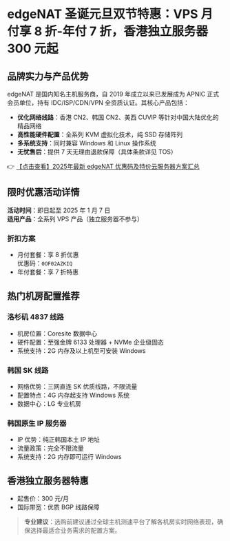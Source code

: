 # edgeNAT 圣诞元旦双节特惠：VPS 月付享 8 折-年付 7 折，香港独立服务器 300 元起

## 品牌实力与产品优势

edgeNAT 是国内知名主机服务商，自 2019 年成立以来已发展成为 APNIC 正式会员单位，持有 IDC/ISP/CDN/VPN 全资质认证。其核心产品包括：

- **优化网络线路**：香港 CN2、韩国 CN2、美西 CUVIP 等针对中国大陆优化的精品网络
- **高性能硬件配置**：全系列 KVM 虚拟化技术，纯 SSD 存储阵列
- **多系统支持**：同时兼容 Windows 和 Linux 操作系统
- **无忧售后**：提供 7 天无理由退款保障（具体条款详见 TOS）

👉 [【点击查看】2025年最新 edgeNAT 优惠码及特价云服务器方案汇总](https://bit.ly/edgenat)

## 限时优惠活动详情

**活动时间**：即日起至 2025 年 1 月 7 日  
**适用产品**：全系列 VPS 产品（独立服务器不参与）

### 折扣方案
- 月付套餐：享 8 折优惠  
  优惠码：`0OF02AZKIQ`
- 年付套餐：享 7 折特惠

## 热门机房配置推荐

### 洛杉矶 4837 线路
- 机房位置：Coresite 数据中心
- 硬件配置：至强金牌 6133 处理器 + NVMe 企业级固态
- 系统支持：2G 内存及以上机型可安装 Windows

### 韩国 SK 线路
- 网络优势：三网直连 SK 优质线路，不限流量
- 配置特点：4G 内存起支持 Windows 系统
- 数据中心：LG 专业机房

### 韩国原生 IP 服务器
- IP 优势：纯正韩国本土 IP 地址
- 流量政策：完全不限流量
- 系统支持：2G 内存即可运行 Windows

## 香港独立服务器特惠
- 起售价：300 元/月
- 国际带宽：优质 BGP 线路保障

> **专业建议**：选购前建议通过全球主机测速平台了解各机房实时网络表现，确保选择最适合业务需求的配置方案。
